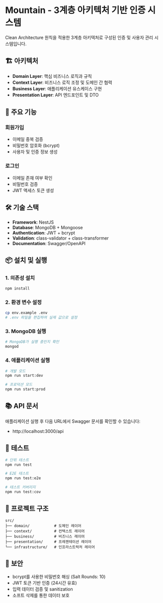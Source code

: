# Mountain - 3계층 아키텍처 기반 인증 시스템

Clean Architecture 원칙을 적용한 3계층 아키텍처로 구성된 인증 및 사용자 관리 시스템입니다.

## 🏗️ 아키텍처

- **Domain Layer**: 핵심 비즈니스 로직과 규칙
- **Context Layer**: 비즈니스 로직 조정 및 도메인 간 협력
- **Business Layer**: 애플리케이션 유스케이스 구현
- **Presentation Layer**: API 엔드포인트 및 DTO

## 🚀 주요 기능

### 회원가입

- 이메일 중복 검증
- 비밀번호 암호화 (bcrypt)
- 사용자 및 인증 정보 생성

### 로그인

- 이메일 존재 여부 확인
- 비밀번호 검증
- JWT 액세스 토큰 생성

## 🛠️ 기술 스택

- **Framework**: NestJS
- **Database**: MongoDB + Mongoose
- **Authentication**: JWT + bcrypt
- **Validation**: class-validator + class-transformer
- **Documentation**: Swagger/OpenAPI

## 📦 설치 및 실행

### 1. 의존성 설치

```bash
npm install
```

### 2. 환경 변수 설정

```bash
cp env.example .env
# .env 파일을 편집하여 실제 값으로 설정
```

### 3. MongoDB 실행

```bash
# MongoDB가 실행 중인지 확인
mongod
```

### 4. 애플리케이션 실행

```bash
# 개발 모드
npm run start:dev

# 프로덕션 모드
npm run start:prod
```

## 📚 API 문서

애플리케이션 실행 후 다음 URL에서 Swagger 문서를 확인할 수 있습니다:

- http://localhost:3000/api

## 🧪 테스트

```bash
# 단위 테스트
npm run test

# E2E 테스트
npm run test:e2e

# 테스트 커버리지
npm run test:cov
```

## 📁 프로젝트 구조

```
src/
├── domain/           # 도메인 레이어
├── context/          # 컨텍스트 레이어
├── business/         # 비즈니스 레이어
├── presentation/     # 프레젠테이션 레이어
└── infrastructure/   # 인프라스트럭처 레이어
```

## 🔐 보안

- bcrypt를 사용한 비밀번호 해싱 (Salt Rounds: 10)
- JWT 토큰 기반 인증 (24시간 유효)
- 입력 데이터 검증 및 sanitization
- 소프트 삭제를 통한 데이터 보호
